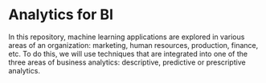 # Analytics for BI

In this repository, machine learning applications are explored in various areas of an organization: marketing, human resources, production, finance, etc. To do this, we will use techniques that are integrated into one of the three areas of business analytics: descriptive, predictive or prescriptive analytics.
